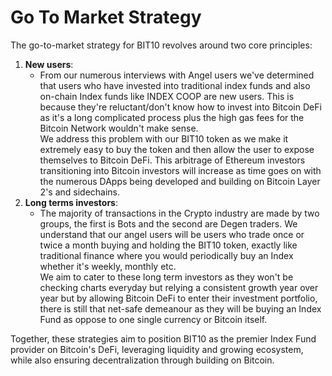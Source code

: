 # Go To Market Strategy

The go-to-market strategy for BIT10 revolves around two core principles:

1. **New users**:
   * From our numerous interviews with Angel users we've determined that users who have invested into traditional index funds and also on-chain Index funds like INDEX COOP are new users. This is because they're reluctant/don't know how to invest into Bitcoin DeFi as it's a long complicated process plus the high gas fees for the Bitcoin Network wouldn't make sense.\
     We address this problem with our BIT10 token as we make it extremely easy to buy the token and then allow the user to expose themselves to Bitcoin DeFi. This arbitrage of Ethereum investors transitioning into Bitcoin investors will increase as time goes on with the numerous DApps being developed and building on Bitcoin Layer 2's and sidechains.
2. **Long terms investors**:
   * The majority of transactions in the Crypto industry are made by two groups, the first is Bots and the second are Degen traders. We understand that our angel users will be users who trade once or twice a month buying and holding the BIT10 token, exactly like traditional finance where you would periodically buy an Index whether it's weekly, monthly etc.\
     We aim to cater to these long term investors as they won't be checking charts everyday but relying a consistent growth year over year but by allowing Bitcoin DeFi to enter their investment portfolio, there is still that net-safe demeanour as they will be buying an Index Fund as oppose to one single currency or Bitcoin itself.

Together, these strategies aim to position BIT10 as the premier Index Fund provider on Bitcoin's DeFi, leveraging liquidity and growing ecosystem, while also ensuring decentralization through building on Bitcoin.
